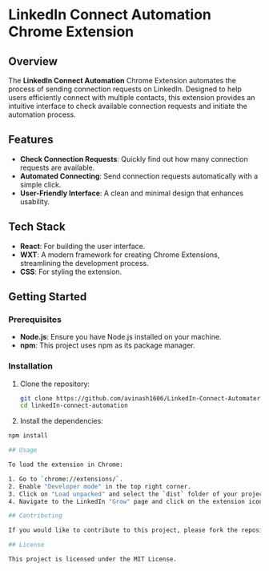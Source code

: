 # LinkedIn Connect Automation Chrome Extension

## Overview

The **LinkedIn Connect Automation** Chrome Extension automates the process of sending connection requests on LinkedIn. Designed to help users efficiently connect with multiple contacts, this extension provides an intuitive interface to check available connection requests and initiate the automation process.

## Features

- **Check Connection Requests**: Quickly find out how many connection requests are available.
- **Automated Connecting**: Send connection requests automatically with a simple click.
- **User-Friendly Interface**: A clean and minimal design that enhances usability.

## Tech Stack

- **React**: For building the user interface.
- **WXT**: A modern framework for creating Chrome Extensions, streamlining the development process.
- **CSS**: For styling the extension.

## Getting Started

### Prerequisites

- **Node.js**: Ensure you have Node.js installed on your machine.
- **npm**: This project uses npm as its package manager.

### Installation

1. Clone the repository:
   ```bash
   git clone https://github.com/avinash1606/LinkedIn-Connect-Automater.git
   cd linkedIn-connect-automation

2. Install the dependencies:

```bash
npm install

## Usage

To load the extension in Chrome:

1. Go to `chrome://extensions/`.
2. Enable "Developer mode" in the top right corner.
3. Click on "Load unpacked" and select the `dist` folder of your project.
4. Navigate to the LinkedIn "Grow" page and click on the extension icon to start using it.

## Contributing

If you would like to contribute to this project, please fork the repository and create a pull request.

## License

This project is licensed under the MIT License.

